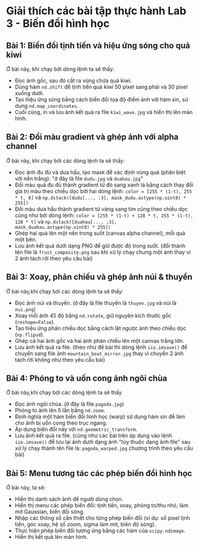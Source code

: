 # Giải thích các bài tập thực hành Lab 3 - Biến đổi hình học

## Bài 1: Biến đổi tịnh tiến và hiệu ứng sóng cho quả kiwi

Ở bài này, khi chạy bởi dòng lệnh ta sẽ thấy:
- Đọc ảnh gốc, sau đó cắt ra vùng chứa quả kiwi.
- Dùng hàm `nd.shift` để tịnh tiến quả kiwi 50 pixel sang phải và 30 pixel xuống dưới.
- Tạo hiệu ứng sóng bằng cách biến đổi tọa độ điểm ảnh với hàm sin, sử dụng `nd.map_coordinates`.
- Cuối cùng, in và lưu ảnh kết quả ra file `kiwi_wave.jpg` và hiển thị lên màn hình.


## Bài 2: Đổi màu gradient và ghép ảnh với alpha channel

Ở bài này, khi chạy bởi các dòng lệnh ta sẽ thấy:
- Đọc ảnh đu đủ và dưa hấu, tạo mask để xác định vùng quả (phân biệt với nền trắng). "ở đây là file `dudu.jpg` và `duahau.jpg`"
- Đổi màu quả đu đủ thành gradient từ đỏ sang xanh lá bằng cách thay đổi giá trị màu theo chiều dọc bởi hai dòng lệnh:
    `color = [255 * (1-t), 255 * t, 0]` và
    `np.dstack([dudu[..., :3], mask_dudu.astype(np.uint8) * 255])`
- Đổi màu dưa hấu thành gradient từ vàng sang tím cũng theo chiều dọc cũng như bởi dòng lệnh: 
    `color = [255 * (1-t) + 128 * t, 255 * (1-t), 128 * t]` và
    `np.dstack([duahau[..., :3], mask_duahau.astype(np.uint8) * 255])`
- Ghép hai quả lên một nền trong suốt (canvas alpha channel), mỗi quả một bên.
- Lưu ảnh kết quả dưới dạng PNG để giữ được độ trong suốt.
(đổi thành tên file là `fruit_composite.png` sau khi xử lý chạy chung một ảnh thay vì 2 ảnh tách rời theo yêu cầu bài)


## Bài 3: Xoay, phản chiếu và ghép ảnh núi & thuyền

Ở bài này,khi chạy bởi các dòng lệnh ta sẽ thấy:
- Đọc ảnh núi và thuyền. (ở đây là file thuyền là `thuyen.jpg` và núi là `nui.png`)
- Xoay mỗi ảnh 45 độ bằng `nd.rotate`, giữ nguyên kích thước gốc (`reshape=False`).
- Tạo hiệu ứng phản chiếu dọc bằng cách lật ngược ảnh theo chiều dọc (`np.flipud`).
- Ghép cả hai ảnh gốc và hai ảnh phản chiếu lên một canvas trắng lớn.
- Lưu ảnh kết quả ra file. 
(theo như đề bài thì dòng lệnh `iio.imsave()` để chuyển sang file ảnh `mountain_boat_mirror.jpg` thay vì chuyển 2 ảnh tách rời không như theo yêu cầu bài)


## Bài 4: Phóng to và uốn cong ảnh ngôi chùa

Ở bài này,khi chạy bởi các dòng lệnh ta sẽ thấy
- Đọc ảnh ngôi chùa. (ở đây là file `pagoda.jpg`)
- Phóng to ảnh lên 5 lần bằng `nd.zoom`.
- Định nghĩa một hàm biến đổi hình học (warp) sử dụng hàm sin để làm cho ảnh bị uốn cong theo trục ngang.
- Áp dụng biến đổi này với `nd.geometric_transform`.
- Lưu ảnh kết quả ra file.
(cũng như các bài trên áp dụng vào lệnh `iio.imsave()` để lưu lại ảnh dưới dạng ảnh "tùy thuộc dạng ảnh file" sau xử lý chạy thành tên file là: `pagoda_warped.jpg` chương trình theo yêu cầu bài)


## Bài 5: Menu tương tác các phép biến đổi hình học

Ở bài này, ta sẽ:
- Hiển thị danh sách ảnh để người dùng chọn.
- Hiển thị menu các phép biến đổi: tịnh tiến, xoay, phóng to/thu nhỏ, làm mờ Gaussian, biến đổi sóng.
- Nhập các thông số cần thiết cho từng phép biến đổi (ví dụ: số pixel tịnh tiến, góc xoay, hệ số zoom, sigma làm mờ, biên độ sóng).
- Thực hiện phép biến đổi tương ứng bằng các hàm của `scipy.ndimage`.
- Hiển thị kết quả lên màn hình.